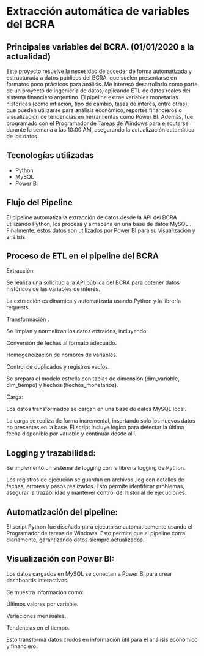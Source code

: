 # **Extracción automática de variables del BCRA**
## Principales variables del BCRA. (01/01/2020 a la actualidad)

Este proyecto resuelve la necesidad de acceder de forma automatizada y estructurada a datos públicos del BCRA, que suelen presentarse en formatos poco prácticos para análisis.
Me interesó desarrollarlo como parte de un proyecto de ingeniería de datos, aplicando ETL de datos reales del sistema financiero argentino.
El pipeline extrae variables monetarias históricas (como inflación, tipo de cambio, tasas de interés, entre otras), que pueden utilizarse para análisis económico, reportes financieros o visualización de tendencias en herramientas como Power BI.
Además, fue programado con el Programador de Tareas de Windows para ejecutarse durante la semana a las 10:00 AM, asegurando la actualización automática de los datos.

## Tecnologías utilizadas
- Python
- MySQL
- Power Bi

## Flujo del Pipeline
El pipeline automatiza la extracción de datos desde la API del BCRA utilizando Python, los procesa y almacena en una base de datos MySQL . Finalmente, estos datos son utilizados por Power BI para su visualización y análisis.

## Proceso de ETL en el pipeline del BCRA
Extracción:

Se realiza una solicitud a la API pública del BCRA para obtener datos históricos de las variables de interés.

La extracción es dinámica y automatizada usando Python y la librería requests.

Transformación :

Se limpian y normalizan los datos extraídos, incluyendo:

Conversión de fechas al formato adecuado.

Homogeneización de nombres de variables.

Control de duplicados y registros vacíos.

Se prepara el modelo estrella con tablas de dimensión (dim_variable, dim_tiempo) y hechos (hechos_monetarios).

Carga:

Los datos transformados se cargan en una base de datos MySQL local.

La carga se realiza de forma incremental, insertando solo los nuevos datos no presentes en la base. El script incluye lógica para detectar la última fecha disponible por variable y continuar desde allí.

## Logging y trazabilidad:

Se implementó un sistema de logging con la librería logging de Python.

Los registros de ejecución se guardan en archivos .log con detalles de fechas, errores y pasos realizados. Esto permite identificar problemas, asegurar la trazabilidad y mantener control del historial de ejecuciones.

## Automatización del pipeline:

El script Python fue diseñado para ejecutarse automáticamente usando el Programador de tareas de Windows. Esto permite que el pipeline corra diariamente, garantizando datos siempre actualizados.

## Visualización con Power BI:

Los datos cargados en MySQL se conectan a Power BI para crear dashboards interactivos.

Se muestra información como:

Últimos valores por variable.

Variaciones mensuales.

Tendencias en el tiempo.

Esto transforma datos crudos en información útil para el análisis económico y financiero.

